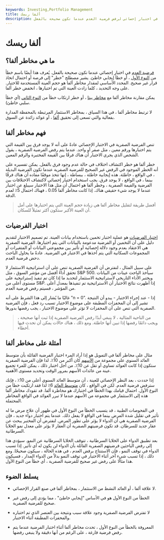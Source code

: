 ```yaml
---
keywords: Investing,Portfolio Management
title: ألفا ريسك
description: خطر ألفا هو الخطر في اختبار إحصائي لرفض فرضية العدم عندما تكون صحيحة بالفعل.
---
```


# ألفا ريسك
## ما هي مخاطر ألفا؟

[فرضية العدم](/null_hypothesis) في اختبار إحصائي عندما تكون صحيحة بالفعل. يُعرف هذا أيضًا باسم خطأ من [النوع الأول](/type_1_error) ، أو خطأ إيجابي خاطئ. يشير مصطلح "خطر" إلى فرصة أو احتمال اتخاذ قرار غير صحيح. المحدد الأساسي لمقدار مخاطر ألفا هو حجم العينة المستخدمة للاختبار. على وجه التحديد ، كلما زادت العينة التي تم اختبارها ، انخفض خطر ألفا.

يمكن مقارنة مخاطر ألفا مع [مخاطر بيتا](/beta-risk) ، أو خطر ارتكاب خطأ من [النوع الثاني](/type-ii-error) (أي خطأ سلبي خاطئ).

لا ترتبط مخاطر ألفا ، في هذا السياق ، بمخاطر الاستثمار المرتبطة بالمحفظة المدارة بفعالية والتي تسعى إلى تحقيق [ألفا](/alpha) ، أو عوائد زائدة عن السوق.

## فهم مخاطر ألفا

تنص الفرضية الصفرية في الاختبار الإحصائي عادةً على أنه لا يوجد فرق بين القيمة التي يتم اختبارها ورقم معين ، مثل صفر أو واحد. عندما يتم رفض الفرضية الصفرية ، يقول الشخص الذي يجري الاختبار أن هناك فرقًا بين القيمة المختبرة والرقم المعين.

خطر ألفا هو خطر اكتشاف اختلاف في حالة عدم وجود فرق بالفعل. يمكن تفسيره على أنه الخطر الموجود في الرفض غير الصحيح للفرضية الصفرية عندما تكون الفرضية البديلة ، في الواقع ، خاطئة. هذه إيجابية خاطئة ، ببساطة ، إنها تتخذ موقفًا مفاده أن هناك فرقًا بينما ، في الواقع ، لا يوجد فرق. يجب استخدام اختبار إحصائي لاكتشاف الاختلافات بين الفرضية والقيمة الصفرية ، وخطر ألفا هو احتمال أن مثل هذا الاختبار سيبلغ عن اختبار عندما لا يوجد شيء حقيقي هناك. إذا كانت مخاطر ألفا 0.05 ، فهناك احتمال 5٪ لعدم الدقة.

> أفضل طريقة لتقليل مخاطر ألفا هي زيادة حجم العينة التي يتم اختبارها على أمل أن العينة الأكبر ستكون أكثر تمثيلاً للسكان.

>

## اختبار الفرضيات

[اختبار الفرضيات](/hypothesistesting) هو عملية اختبار تخمين باستخدام بيانات العينة. تم تصميم الاختبار لتقديم دليل على أن التخمين أو الفرضية مدعومة بالبيانات التي يتم اختبارها. الفرضية الصفرية هي الاعتقاد بعدم وجود دلالة إحصائية أو تأثير بين مجموعتي البيانات أو المتغيرات أو المجموعات السكانية التي يتم أخذها في الاعتبار في الفرضية. عادةً ما يحاول الباحث دحض فرضية العدم.

على سبيل المثال ، لنفترض أن الفرضية الصفرية تنص على أن استراتيجية الاستثمار لا تحقق أداءً أفضل من مؤشر السوق ، مثل S&P 500. سيأخذ الباحث عينات من البيانات ويختبر الأداء التاريخي لاستراتيجية الاستثمار لتحديد ما إذا كان تم تنفيذ إستراتيجية على مستوى أعلى من S&P. إذا أظهرت نتائج الاختبار أن الاستراتيجية تم تنفيذها بمعدل أعلى من المؤشر ، فسيتم رفض فرضية العدم.

غالبًا ما يُشار إلى هذا الشرط على أنه "n = 0". إذا - عند إجراء الاختبار - يبدو أن النتيجة تشير إلى أن المحفزات المطبقة على موضوع الاختبار تسبب رد فعل ، فإن الفرضية الصفرية التي تنص على أن المحفزات لا تؤثر على موضوع الاختبار ، يجب رفضها بدورها.

> من الناحية المثالية ، لا ينبغي أبدًا رفض الفرضية الصفرية إذا ثبت أنها صحيحة ، ويجب دائمًا رفضها إذا تبين أنها خاطئة. ومع ذلك ، هناك حالات يمكن أن تحدث فيها أخطاء.

>

## أمثلة على مخاطر ألفا

مثال على مخاطر ألفا في التمويل هو إذا أراد المرء اختبار الفرضية القائلة بأن متوسط العائد السنوي على مجموعة من [الأسهم](/equity) كان أكبر من 10٪. لذا فإن الفرضية الصفرية ستكون إذا كانت العوائد تساوي أو تقل عن 10٪. من أجل اختبار ذلك ، يمكن للمرء تجميع عينة من عائدات الأسهم بمرور الوقت وتحديد مستوى الأهمية.

إذا حددت ، بعد النظر الإحصائي للعينة ، أن متوسط العائد السنوي أعلى من 10٪ ، فإنك سترفض فرضية العدم. لكن في الواقع ، كان [متوسط العائد](/averagereturn) 6٪ لذا فقد ارتكبت خطأ من النوع الأول. احتمال قيامك بهذا الخطأ في اختبارك هو مخاطرة ألفا. قد تقودك مخاطر ألفا هذه إلى الاستثمار في مجموعة من الأسهم عندما لا تبرر العوائد في الواقع المخاطر المحتملة.

في الفحوصات الطبية ، قد يتسبب الخطأ من النوع الأول في ظهور أن علاج مرض ما له تأثير في تقليل شدة المرض بينما في الواقع لا يفعل ذلك. عندما يتم اختبار دواء جديد ، فإن الفرضية الصفرية هي أن الدواء لا يؤثر على تطور المرض. لنفترض أن المختبر يبحث عن عقار جديد للسرطان. قد تكون فرضيتهم الصفرية أن العقار لا يؤثر على معدل نمو الخلايا السرطانية.

بعد تطبيق الدواء على الخلايا السرطانية ، تتوقف الخلايا السرطانية عن النمو. سيؤدي هذا إلى رفض الباحثين فرضيتهم الصفرية القائلة بأن الدواء لن يكون له أي تأثير. إذا تسبب الدواء في توقف النمو ، فإن الاستنتاج برفض العدم ، في هذه الحالة ، سيكون صحيحًا. ومع ذلك ، إذا تسبب شيء آخر أثناء الاختبار في توقف النمو بدلاً من الدواء المدار ، فسيكون هذا مثالًا على رفض غير صحيح للفرضية الصفرية ، أي خطأ من النوع الأول.

## يسلط الضوء

- لا علاقة ألفا ، أو العائد النشط من الاستثمار ، بمخاطر ألفا في صنع القرار الإحصائي.

- الخطأ من النوع الأول هو في الأساس "إيجابي خاطئ" ، مما يؤدي إلى رفض غير صحيح للفرضية الصفرية.

- لا تفترض الفرضية الصفرية وجود علاقة سبب ونتيجة بين العنصر الذي تم اختباره والمحفزات المطبقة أثناء الاختبار.

- المعروفة بالخطأ من النوع الأول ، تحدث مخاطر ألفا أثناء اختبار الفرضية عندما يتم رفض فرضية فارغة ، على الرغم من أنها دقيقة ولا ينبغي رفضها.

